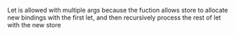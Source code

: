 Let is allowed with multiple args because the fuction allows store to allocate new bindings with the first let, and then recursively process the rest of let with the new store